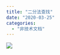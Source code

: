 ```yaml
---
title: "二分法查找"
date: "2020-03-25"
categories: 
  - "非技术文档"
---
```


![](http://qiniu.dev-share.top/image/gif/%E4%BA%8C%E5%88%86%E6%B3%95%E6%9F%A5%E6%89%BE.gif)
